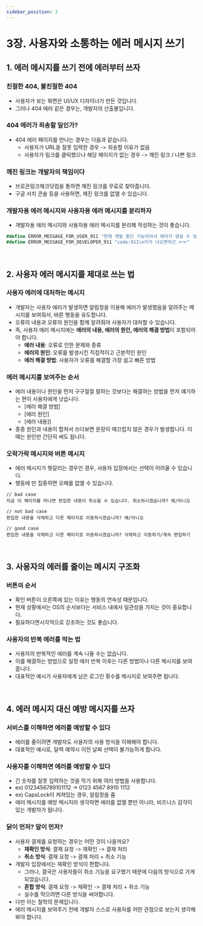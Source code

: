 ```yaml
---
sidebar_position: 3
---
```


# 3장. 사용자와 소통하는 에러 메시지 쓰기

## 1. 에러 메시지를 쓰기 전에 에러부터 쓰자

### 친절한 404, 불친절한 404

- 사용자가 보는 화면은 UI/UX 디자이너가 만든 것입니다.
- 그러나 404 에러 같은 경우는, 개발자의 산출불입니다.

### 404 에러가 죄송할 일인가?

- 404 에러 페이지를 만나는 경우는 다음과 같습니다.
  - 사용자가 URL을 잘못 입력한 경우 -> 죄송할 이유가 없음
  - 사용자가 링크를 클릭했으나 해당 페이지가 없는 경우 -> 깨진 링크 / 나쁜 링크

### 깨진 링크는 개발자의 책임이다

- 브로큰링크체크닷컴을 통하면 깨진 링크를 무료로 찾아줍니다.
- 구글 서치 콘솔 등을 사용하면, 깨진 링크를 없앨 수 있습니다.

### 개발자용 에러 메시지와 사용자용 에러 메시지를 분리하자

- 개발자용 에러 메시지와 사용자용 에러 메시지를 분리해 작성하는 것이 좋습니다.

```c#
#define ERROR_MESSAGE_FOR_USER_911 "현재 개발 중인 기능이어서 에러가 생길 수 있습니다. 양해 부탁드립니다."
#define ERROR_MESSAGE_FOR_DEVELOPER_911 "code:911\n이거 나오면야근.ㅠㅠ"
```

<br/>

## 2. 사용자 에러 메시지를 제대로 쓰는 법

### 사용자 에러에 대처하는 메시지

- 개발자는 사용자 에러가 발생하면 알림창을 이용해 에러가 발생했음을 알려주는 메시지를 보여줘서, 바른 행동을 유도합니다.
- 오류의 내용과 오류의 원인을 함께 알려줘야 사용자가 대처할 수 있습니다.
- 즉, 사용자 에러 메시지에는 **에러의 내용, 에러의 원인, 에러의 해결 방법**이 포함되어야 합니다.
  - **에러 내용**: 오류로 인한 문제와 종류
  - **에러의 원인**: 오류를 발생시킨 직접적이고 근본적인 원인
  - **에러 해결 방법**: 사용자가 오류를 해결할 가장 쉽고 빠른 방법

### 에러 메시지를 보여주는 순서

- 에러 내용이나 원인을 먼저 구구절절 말하는 것보다는 해결하는 방법을 먼저 얘기하는 편이 사용자에게 낫습니다.
  - [에러 해결 방법]
  - [에러 원인]
  - [에러 내용]]
- 종종 원인과 내용이 합쳐서 쓰다보면 문장이 매끄럽지 않은 경우가 발생합니다. 이때는 원인만 간단히 써도 됩니다.

### 오락가락 메시지와 버튼 메시지

- 에러 메시지가 헷갈리는 경우인 경우, 사용자 입장에서는 선택이 어려울 수 있습니다.
- 행동에 만 집중하면 오해를 없앨 수 있습니다.

```
// bad case
지금 이 페이지를 떠나면 편집한 내용이 취소될 수 있습니다. 취소하시겠습니까? 예/아니오

// not bad case
편집한 내용을 삭제하고 다른 페이지로 이동하시겠습니까? 예/아니오

// good case
편집한 내용을 삭제하고 다른 페이지로 이동하시겠습니까? 삭제하고 이동하기/계속 편집하기
```

<br/>

## 3. 사용자의 에러를 줄이는 메시지 구조화

### 버튼의 순서

- 확인 버튼이 오른쪽에 있는 이유는 행동의 연속성 때문입니다.
- 현재 상황에서는 OS의 순서보다는 서비스 내에서 일관성을 가지는 것이 중요합니다.
- 필요하다면시각적으로 강조하는 것도 좋습니다.

### 사용자의 반복 에러를 막는 법

- 사용자의 반복적인 에러를 계속 나둘 수는 없습니다.
- 이를 해결하는 방법으로 일정 에러 반복 이후는 다른 방법이나 다른 메시지를 보여줍니다.
- 대표적인 예시가 사용자에게 남은 로그인 횟수를 메시지로 보여주면 됩니다.

<br/>

## 4. 에러 메시지 대신 예방 메시지를 쓰자

### 서비스를 이해하면 에러를 예방할 수 있다

- 에러를 줄이려면 개발자도 사용자의 사용 방식을 이해해야 합니다.
- 대표적인 예시로, 달력 예약시 이전 날짜 선택이 불가능하게 합니다.

### 사용자를 이해하면 에러를 예방할 수 있다

- 긴 숫자를 잘못 입력하는 것을 막기 위해 여러 방법을 사용합니다.
- ex) 0123456789101112 -> 0123 4567 8910 1112
- ex) CapsLock이 켜져있는 경우, 알림창을 줌
- 에러 메시지를 예방 메시지라 생각하면 에러를 없앨 뿐만 아니라, 비즈니스 감각이 있는 개발자가 됩니다.

### 닭이 먼저? 알이 먼저?

- 사용자 결제를 요청하는 경우는 어떤 것이 나을까요?
  - **재확인 방식**: 결재 요청 -> 재확인 -> 결재 처리
  - **취소 방식**: 결재 요청 -> 결재 처리 + 취소 기능
- 개발자 입장에서는 재확인 방식이 편합니다.
  - 그러나, 결국은 사용자들이 취소 기능을 요구했기 때문에 다음의 방식으로 가게 되었습니다.
  - **혼합 방식**: 결재 요청 -> 재확인 -> 결재 처리 + 취소 기능
  - 실수를 막으려면 다른 방식을 써야합니다.
- 다만 이는 철학의 문제입니다.
- 에러 메시지를 보여주기 전에 개발자 스스로 사용자를 어떤 관점으로 보는지 생각해 봐야 합니다.
